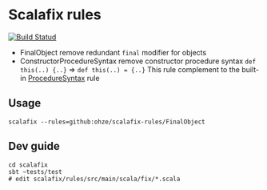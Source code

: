 # Scalafix rules
[![Build Statud](https://github.com/ohze/scalafix-rules/workflows/Scala%20CI/badge.svg)](https://github.com/ohze/scalafix-rules/actions?query=workflow%3A%22Scala+CI%22)
+ FinalObject
remove redundant `final` modifier for objects
+ ConstructorProcedureSyntax
remove constructor procedure syntax `def this(..) {..}` => `def this(..) = {..}`
This rule complement to the built-in [ProcedureSyntax](https://github.com/scalacenter/scalafix/blob/master/scalafix-rules/src/main/scala/scalafix/internal/rule/ProcedureSyntax.scala) rule

## Usage
```
scalafix --rules=github:ohze/scalafix-rules/FinalObject
```

## Dev guide
```
cd scalafix
sbt ~tests/test
# edit scalafix/rules/src/main/scala/fix/*.scala
```
